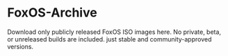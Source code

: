 # FoxOS-Archive
Download only publicly released FoxOS ISO images here. No private, beta, or unreleased builds are included. just stable and community-approved versions.

